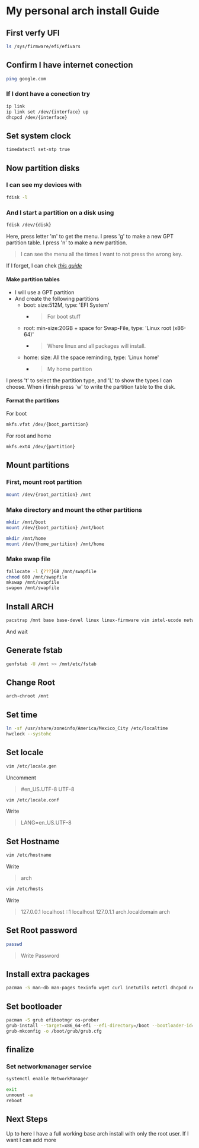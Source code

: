 # My personal arch install Guide

## First verfy UFI

```bash
ls /sys/firmware/efi/efivars
```

## Confirm I have internet conection

```bash
ping google.com
```

### If I dont have a conection try

```bash
ip link
ip link set /dev/{interface} up
dhcpcd /dev/{interface}
```

## Set system clock

```bash
timedatectl set-ntp true
```

## Now partition disks

### I can see my devices with

```bash
fdisk -l
```

### And I start a partition on a disk using

```bash
fdisk /dev/{disk}
```

Here, press letter 'm' to get the menu.
I press 'g' to make a new GPT partition table.
I press 'n' to make a new partition.

> I can see the menu all the times I want to not press the wrong key.

If I forget, I can chek _[this guide](https://www.youtube.com/watch?v=4Uc3-PIq-80)_

#### Make partition tables

- I will use a GPT partition
- And create the following partitions
  - boot: size:512M, type: 'EFI System'
    - > For boot stuff
  - root: min-size:20GB + space for Swap-File, type: 'Linux root (x86-64)'
    - > Where linux and all packages will install.
  - home: size: All the space reminding, type: 'Linux home'
    - > My home partition

I press 't' to select the partition type, and 'L' to show the types I can choose.
When i finish press 'w' to write the partition table to the disk.

#### Format the partitions

For boot

```bash
mkfs.vfat /dev/{boot_partition}
```

For root and home

```bash
mkfs.ext4 /dev/{partition}
```

## Mount partitions

### First, mount root partition

```bash
mount /dev/{root_partition} /mnt
```

### Make directory and mount the other partitions

```bash
mkdir /mnt/boot
mount /dev/{boot_partition} /mnt/boot
```

```bash
mkdir /mnt/home
mount /dev/{home_partition} /mnt/home
```

### Make swap file

```bash
fallocate -l {???}GB /mnt/swapfile
chmod 600 /mnt/swapfile
mkswap /mnt/swapfile
swapon /mnt/swapfile
```

## Install ARCH

```bash
pacstrap /mnt base base-devel linux linux-firmware vim intel-ucode networkmanager dhcpcd
```

And wait

## Generate fstab

```bash
genfstab -U /mnt >> /mnt/etc/fstab
```

## Change Root

```bash
arch-chroot /mnt
```

## Set time

```bash
ln -sf /usr/share/zoneinfo/America/Mexico_City /etc/localtime
hwclock --systohc
```

## Set locale

```bash
vim /etc/locale.gen
```

Uncomment

> #en_US.UTF-8 UTF-8

```bash
vim /etc/locale.conf
```

Write

> LANG=en_US.UTF-8

## Set Hostname

```bash
vim /etc/hostname
```

Write

> arch

```bash
vim /etc/hosts
```

Write

> 127.0.0.1 localhost
> ::1 localhost
> 127.0.1.1 arch.localdomain arch

## Set Root password

```bash
passwd
```

> Write Password

## Install extra packages

```bash
pacman -S man-db man-pages texinfo wget curl inetutils netctl dhcpcd networkmanager dialog linux-headers git
```

## Set bootloader

```bash
pacman -S grub efibootmgr os-prober
grub-install --target=x86_64-efi --efi-directory=/boot --bootloader-id=GRUB
grub-mkconfig -o /boot/grub/grub.cfg
```

## finalize

### Set networkmanager service

```bash
systemctl enable NetworkManager
```

```bash
exit
unmount -a
reboot
```

## Next Steps

Up to here I have a full working base arch install with only the root user. If I want I can add more
